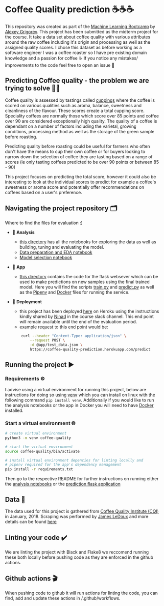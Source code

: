 # Coffee Quality prediction ☕☕☕

This repository was created as part of the [Machine Learning Bootcamp](https://github.com/alexeygrigorev/mlbookcamp-code/tree/master/course-zoomcamp) by [Alexey Grigorev](https://github.com/alexeygrigorev). This project has been submitted as the midterm project for the course. It take a data set about coffee quality with various attributes around the raw coffee including it's origin and processing as well as the assigned quality scores. I chose this dataset as before working as a software engineer I was a coffee roaster so I have pre existing domain knowledge and a passion for coffee ☕ If you notice any mistakes/ improvements to the code feel free to open an issue 💖

## Predicting Coffee quality - the problem we are trying to solve 🕵️‍♀️

Coffee quality is assessed by tastings called [cuppings](https://www.baristainstitute.com/inspiration/what-coffee-cupping) where the coffee is scored on various qualities such as aroma, balance, sweetness and cleanliness of the flavour. These scores create a total cupping score. Speciality coffees are normally those which score over 85 points and coffee over 90 are considered exceptionally high quality. The quality of a coffee is dependant on a number of factors including the varietal, growing conditions, processing method as well as the storage of the green sample before roasting.

Predicting quality before roasting could be useful for farmers who often don't have the means to cup their own coffee or for buyers looking to narrow down the selection of coffee they are tasting based on a range of scores (ie only tasting coffees predicted to be over 90 points or between 85 - 90)

This project focuses on predicting the total score, however it could also be interesting to look at the individual scores to predict for example a coffee's sweetness or aroma score and potentially offer recommendations on coffees based on a user's preference.


## Navigating the project repository 🗂️

Where to find the files for evaluation :)

- 📂 **Analysis**
    - [this directory](./analysis/README.md) has all the notebooks for exploring the data as well as building, tuning and evaluating the model.
    - [Data preparation and EDA notebook](./analysis/notebooks/data_exploration.ipynb)
    - [Model selection notebook](./analysis/notebooks/model_training.ipynb)
- 📂 **App**
    - [this directory](./app/README.md) contains the code for the flask websever which can be used to make predictions on new samples using the final trained model. Here you will find the scripts [train.py](./app/train.py) and [predict.py](./app/predict.py) as well as the [Pipenv](./app/Pipfile) and [Docker](./app/Dockerfile) files for running the service.
- 📂 **Deployment**
    - this project has been deployed [here](https://coffee-quality-prediction.herokuapp.com/predict) on Heroku using the instructions kindly shared by [Ninad](https://github.com/nindate/ml-zoomcamp-exercises/blob/main/how-to-use-heroku.md) in the course slack channel. This end point will remain available until the end of the evaluation period.
    - example request to this end point would be:

    ```sh
        curl --header "Content-Type: application/json" \
            --request POST \
            -d @app/test_data.json \
            https://coffee-quality-prediction.herokuapp.com/predict
    ```


## Running the project ▶️

### Requirements ⚙️

I advise using a virtual environment for running this project, below are instructions for doing so using [venv](https://docs.python.org/3/library/venv.html) which you can install on linux with the following command `pip install venv`. Additionally if you would like to run the analysis notebooks or the app in Docker you will need to have [Docker](https://docs.docker.com/get-docker/) installed.

### Start a virtual environment 🌐

```sh
# create virtual environment
python3 -m venv coffee-quality

# start the virtual environment
source coffee-quality/bin/activate

# install virtual environment depencies for linting locally and
# pipenv required for the app's dependency management
pip install -r requirements.txt
```

Then go to the respective README for further instructions on running either the [analysis notebooks](./analysis/README.md) or the [prediction flask application](./app/README.md)

## Data 💽

The data used for this project is gathered from [Coffee Quality Institute (CQI)](https://database.coffeeinstitute.org/) in January, 2018. Scraping was performed by [James LeDoux](https://github.com/jldbc) and more details can be found [here](https://github.com/jldbc/coffee-quality-database)

## Linting your code ✔️
We are linting the project with Black and Flake8 we reccomend running these both locally before pushing code as they are enforced in the github actions.

## Github actions 🎬

When pushing code to github it will run actions for linting the code, you can find, add and update these actions in /.github/workflows.